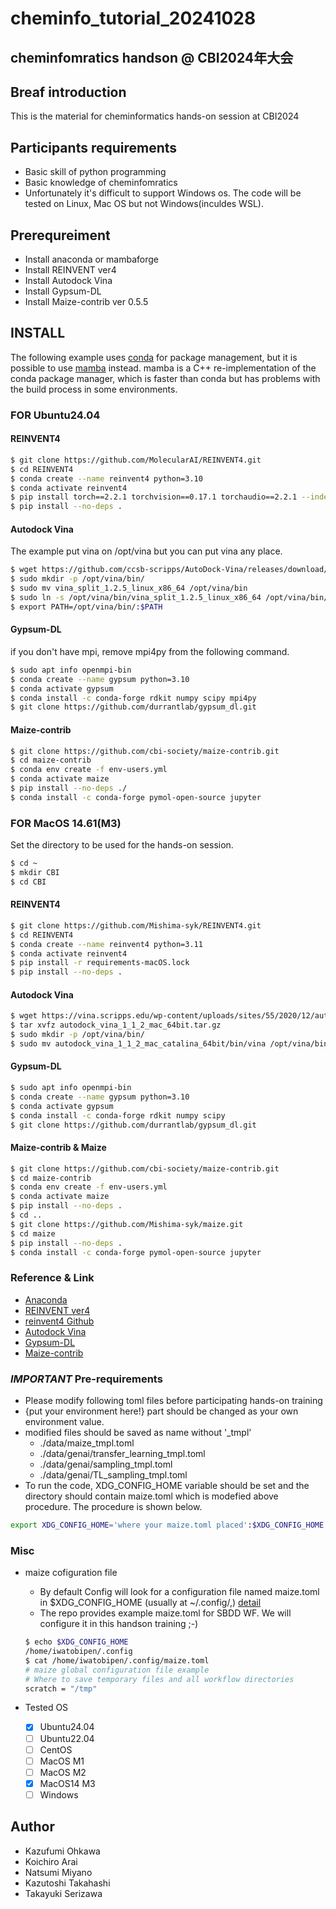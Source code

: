 # cheminfo_tutorial_20241028

## cheminfomratics handson @ CBI2024年大会

## Breaf introduction

 This is the material for cheminformatics hands-on session at CBI2024

## Participants requirements

- Basic skill of python programming
- Basic knowledge of cheminfomratics
- Unfortunately it's difficult to support Windows os. The code will be tested on Linux, Mac OS but not Windows(inculdes WSL).

## Prerequreiment

- Install anaconda or mambaforge
- Install REINVENT ver4
- Install Autodock Vina
- Install Gypsum-DL
- Install Maize-contrib ver 0.5.5

## INSTALL
The following example uses [conda](https://docs.anaconda.com/miniconda/) for package management, but it is possible to use [mamba](https://github.com/conda-forge/miniforge) instead. mamba is a C++ re-implementation of the conda package manager, which is faster than conda but has problems with the build process in some environments.

### FOR Ubuntu24.04

#### REINVENT4

```bash
$ git clone https://github.com/MolecularAI/REINVENT4.git
$ cd REINVENT4
$ conda create --name reinvent4 python=3.10
$ conda activate reinvent4
$ pip install torch==2.2.1 torchvision==0.17.1 torchaudio==2.2.1 --index-url https://download.pytorch.org/whl/rocm5.7
$ pip install --no-deps .
```

#### Autodock Vina
The example put vina on /opt/vina but you can put vina any place.

```bash
$ wget https://github.com/ccsb-scripps/AutoDock-Vina/releases/download/v1.2.5/vina_split_1.2.5_linux_x86_64
$ sudo mkdir -p /opt/vina/bin/
$ sudo mv vina_split_1.2.5_linux_x86_64 /opt/vina/bin
$ sudo ln -s /opt/vina/bin/vina_split_1.2.5_linux_x86_64 /opt/vina/bin/vina
$ export PATH=/opt/vina/bin/:$PATH
```

#### Gypsum-DL
if you don't have mpi, remove mpi4py from the following command.

```bash
$ sudo apt info openmpi-bin
$ conda create --name gypsum python=3.10
$ conda activate gypsum
$ conda install -c conda-forge rdkit numpy scipy mpi4py
$ git clone https://github.com/durrantlab/gypsum_dl.git
```

#### Maize-contrib

```bash
$ git clone https://github.com/cbi-society/maize-contrib.git
$ cd maize-contrib
$ conda env create -f env-users.yml
$ conda activate maize
$ pip install --no-deps ./
$ conda install -c conda-forge pymol-open-source jupyter
```

### FOR MacOS 14.61(M3)

Set the directory to be used for the hands-on session.

```bash
$ cd ~
$ mkdir CBI
$ cd CBI
```

#### REINVENT4

```bash
$ git clone https://github.com/Mishima-syk/REINVENT4.git
$ cd REINVENT4
$ conda create --name reinvent4 python=3.11
$ conda activate reinvent4
$ pip install -r requirements-macOS.lock
$ pip install --no-deps .
```

#### Autodock Vina

```bash
$ wget https://vina.scripps.edu/wp-content/uploads/sites/55/2020/12/autodock_vina_1_1_2_mac_64bit.tar.gz
$ tar xvfz autodock_vina_1_1_2_mac_64bit.tar.gz
$ sudo mkdir -p /opt/vina/bin/
$ sudo mv autodock_vina_1_1_2_mac_catalina_64bit/bin/vina /opt/vina/bin/.
```

#### Gypsum-DL

```bash
$ sudo apt info openmpi-bin
$ conda create --name gypsum python=3.10
$ conda activate gypsum
$ conda install -c conda-forge rdkit numpy scipy
$ git clone https://github.com/durrantlab/gypsum_dl.git
```

#### Maize-contrib & Maize

```bash
$ git clone https://github.com/cbi-society/maize-contrib.git
$ cd maize-contrib
$ conda env create -f env-users.yml
$ conda activate maize
$ pip install --no-deps .
$ cd ..
$ git clone https://github.com/Mishima-syk/maize.git
$ cd maize
$ pip install --no-deps .
$ conda install -c conda-forge pymol-open-source jupyter
```

### Reference & Link

- [Anaconda](https://github.com/conda-forge/miniforge)
- [REINVENT ver4](https://jcheminf.biomedcentral.com/articles/10.1186/s13321-024-00812-5)
- [reinvent4 Github](https://github.com/MolecularAI/REINVENT4)
- [Autodock Vina](https://vina.scripps.edu/)
- [Gypsum-DL](https://jcheminf.biomedcentral.com/articles/10.1186/s13321-019-0358-3)
- [Maize-contrib](https://github.com/MolecularAI/maize-contrib)

### *IMPORTANT* Pre-requirements

- Please modify following toml files before participating hands-on training
- {put your environment here!} part should be changed as your own environment value.
- modified files should be saved as name without '_tmpl'
  - ./data/maize_tmpl.toml
  - ./data/genai/transfer_learning_tmpl.toml
  - ./data/genai/sampling_tmpl.toml
  - ./data/genai/TL_sampling_tmpl.toml
- To run the code, XDG_CONFIG_HOME variable should be set and the directory should contain maize.toml which is modefied above procedure. The procedure is shown below.

```bash
export XDG_CONFIG_HOME='where your maize.toml placed':$XDG_CONFIG_HOME
```

### Misc

- maize cofiguration file
  - By default Config will look for a configuration file named maize.toml in $XDG_CONFIG_HOME (usually at ~/.config/,) [detail](https://molecularai.github.io/maize/docs/userguide.html)
  - The repo provides example maize.toml for SBDD WF. We will configure it in this handson training ;-)

  ```bash
  $ echo $XDG_CONFIG_HOME
  /home/iwatobipen/.config
  $ cat /home/iwatobipen/.config/maize.toml
  # maize global configuration file example
  # Where to save temporary files and all workflow directories
  scratch = "/tmp"
  ```

- Tested OS
  - [x] Ubuntu24.04
  - [ ] Ubuntu22.04
  - [ ] CentOS
  - [ ] MacOS M1
  - [ ] MacOS M2
  - [x] MacOS14 M3
  - [ ] Windows

## Author

- Kazufumi Ohkawa
- Koichiro Arai
- Natsumi Miyano
- Kazutoshi Takahashi
- Takayuki Serizawa
